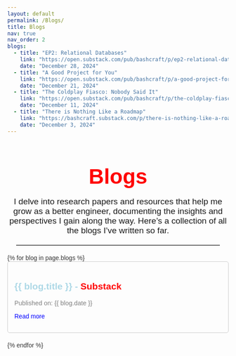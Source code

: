 ```yaml
---
layout: default
permalink: /Blogs/
title: Blogs
nav: true
nav_order: 2
blogs:
  - title: "EP2: Relational Databases"
    link: "https://open.substack.com/pub/bashcraft/p/ep2-relational-databases?r=3u2izw&utm_campaign=post&utm_medium=web&showWelcomeOnShare=false"
    date: "December 28, 2024"
  - title: "A Good Project for You"
    link: "https://open.substack.com/pub/bashcraft/p/a-good-project-for-you?r=3u2izw&utm_campaign=post&utm_medium=web&showWelcomeOnShare=false"
    date: "December 21, 2024"
  - title: "The Coldplay Fiasco: Nobody Said It"
    link: "https://open.substack.com/pub/bashcraft/p/the-coldplay-fiasco-nobody-said-it?r=3u2izw&utm_campaign=post&utm_medium=web&showWelcomeOnShare=false"
    date: "December 11, 2024"
  - title: "There is Nothing Like a Roadmap"
    link: "https://bashcraft.substack.com/p/there-is-nothing-like-a-roadmap-or"
    date: "December 3, 2024"
---
```


<div style="text-align: center; font-family: 'Arial';">
  <h1 style="font-size: 3rem; color: red; margin-bottom: 10px;">Blogs</h1>
  <p style="font-size: 1.2rem;">
    I delve into research papers and resources that help me grow as a better engineer, documenting the insights and perspectives I gain along the way. Here’s a collection of all the blogs I’ve written so far.
  </p>
</div>

<hr style="border: 0; border-top: 2px solid #ccc; margin: 20px 20px;">
<div style="font-family: 'Arial'; color: #333;">
  {% for blog in page.blogs %}
    <div style="margin-bottom: 20px; border: 1px solid #ccc; padding: 15px; border-radius: 5px;">
      <h2 style="color: lightblue;">{{ blog.title }} - <span style="color: red;">Substack</span></h2>
      <p style="font-size: 0.9rem; color: grey;">Published on: {{ blog.date }}</p>
      <p><a href="{{ blog.link }}" style="color: blue; text-decoration: none;">Read more</a></p>
    </div>
  {% endfor %}
</div>
